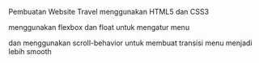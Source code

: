 Pembuatan Website Travel menggunakan HTML5 dan CSS3


menggunakan flexbox  dan float untuk mengatur menu 


dan menggunakan scroll-behavior untuk membuat transisi menu menjadi lebih smooth